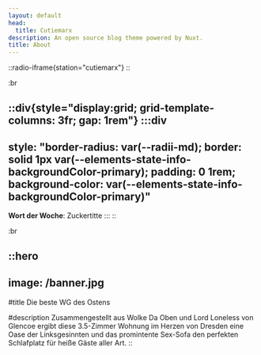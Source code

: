 ```yaml
---
layout: default
head:
  title: Cutiemarx
description: An open source blog theme powered by Nuxt.
title: About
---
```


::radio-iframe{station="cutiemarx"}
::

:br

::div{style="display:grid; grid-template-columns: 3fr; gap: 1rem"}
  :::div
  ---
  style: "border-radius: var(--radii-md); border: solid 1px
    var(--elements-state-info-backgroundColor-primary); padding: 0 1rem;
    background-color: var(--elements-state-info-backgroundColor-primary)"
  ---
  **Wort der Woche**: Zuckertitte
  :::
::

:br

::hero
---
image: /banner.jpg
---
#title
Die beste WG des Ostens

#description
Zusammengestellt aus Wolke Da Oben und Lord Loneless von Glencoe ergibt diese 3.5-Zimmer Wohnung im Herzen von Dresden eine Oase der Linksgesinnten und das promintente Sex-Sofa den perfekten Schlafplatz für heiße Gäste aller Art.
::

